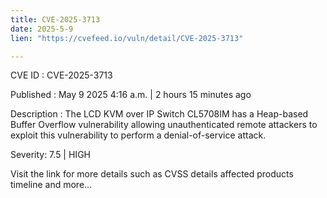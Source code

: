 ```yaml
---
title: CVE-2025-3713
date: 2025-5-9
lien: "https://cvefeed.io/vuln/detail/CVE-2025-3713"

---
```


CVE ID : CVE-2025-3713

Published :  May 9
2025
4:16 a.m. | 2 hours
15 minutes ago

Description : The LCD KVM over IP Switch CL5708IM has a Heap-based Buffer Overflow vulnerability
allowing unauthenticated remote attackers to exploit this vulnerability to perform a denial-of-service attack.

Severity: 7.5 | HIGH

Visit the link for more details
such as CVSS details
affected products
timeline
and more...
